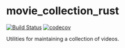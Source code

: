# movie_collection_rust

[![Build Status](https://github.com/ddboline/movie_collection_rust/workflows/Rust/badge.svg?branch=main)](https://github.com/ddboline/movie_collection_rust/actions?branch=main)
[![codecov](https://codecov.io/gh/ddboline/movie_collection_rust/branch/main/graph/badge.svg)](https://codecov.io/gh/ddboline/movie_collection_rust)

Utilities for maintaining a collection of videos.

